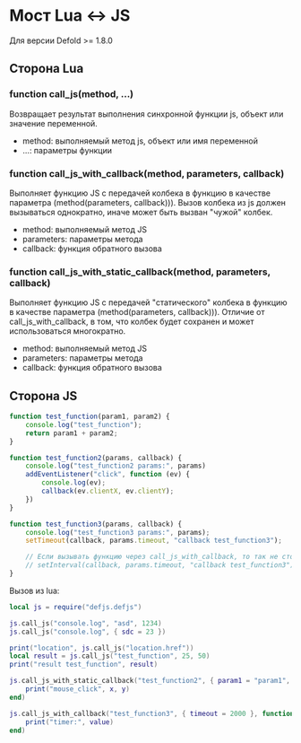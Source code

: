 # Мост Lua <-> JS

Для версии Defold >= 1.8.0

## Сторона Lua

### function call_js(method, ...)

Возвращает результат выполнения синхронной функции js, объект или значение переменной.

- method: выполняемый метод js, объект или имя переменной
- ...: параметры функции

### function call_js_with_callback(method, parameters, callback)

Выполняет функцию JS с передачей колбека в функцию в качестве параметра (method(parameters, callback))). Вызов колбека
из js должен вызываться однократно, иначе может быть вызван "чужой" колбек.

- method: выполняемый метод JS
- parameters: параметры метода
- callback: функция обратного вызова

### function call_js_with_static_callback(method, parameters, callback)

Выполняет функцию JS с передачей "статического" колбека в функцию в качестве параметра (method(parameters, callback))).
Отличие от call_js_with_callback, в том, что колбек будет сохранен и может использоваться многократно.

- method: выполняемый метод JS
- parameters: параметры метода
- callback: функция обратного вызова

## Сторона JS

```js
function test_function(param1, param2) {
    console.log("test_function");
    return param1 + param2;
}

function test_function2(params, callback) {
    console.log("test_function2 params:", params)
    addEventListener("click", function (ev) {
        console.log(ev);
        callback(ev.clientX, ev.clientY);
    })
}

function test_function3(params, callback) {
    console.log("test_function3 params:", params);
    setTimeout(callback, params.timeout, "callback test_function3");

    // Если вызывать функцию через call_js_with_callback, то так не стоит делать, т.к. можно вызвать "чужой" колбек
    // setInterval(callback, params.timeout, "callback test_function3");
}

```

Вызов из lua:

```lua
local js = require("defjs.defjs")

js.call_js("console.log", "asd", 1234)
js.call_js("console.log", { sdc = 23 })

print("location", js.call_js("location.href"))
local result = js.call_js("test_function", 25, 50)
print("result test_function", result)

js.call_js_with_static_callback("test_function2", { param1 = "param1", param2 = 123 }, function(x, y)
    print("mouse_click", x, y)
end)

js.call_js_with_callback("test_function3", { timeout = 2000 }, function(value)
    print("timer:", value)
end)
```